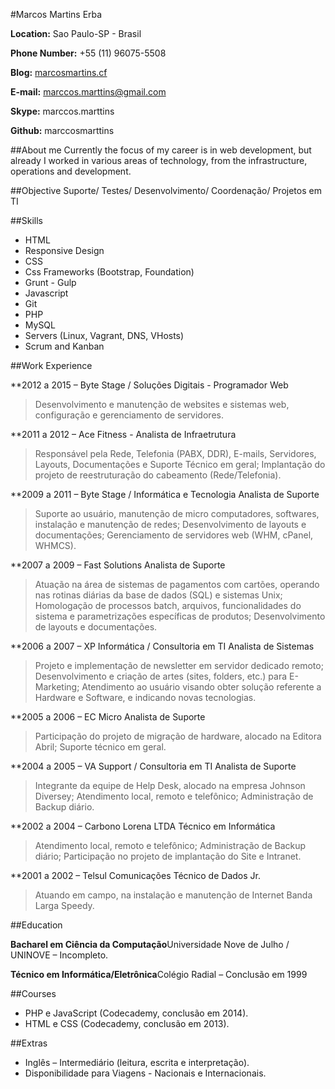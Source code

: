 #Marcos Martins Erba

**Location:** Sao Paulo-SP - Brasil

**Phone Number:** +55 (11) 96075-5508

**Blog:** [marcosmartins.cf](http://marcosmartins.cf)

**E-mail:** marccos.marttins@gmail.com

**Skype:** marccos.marttins

**Github:** marccosmarttins

##About me
Currently the focus of my career is in web development, but already I worked in various areas of technology, from the infrastructure, operations and development.

##Objective
Suporte/ Testes/ Desenvolvimento/ Coordenação/ Projetos em TI

##Skills

* HTML
* Responsive Design
* CSS
* Css Frameworks (Bootstrap, Foundation)
* Grunt - Gulp
* Javascript
* Git
* PHP
* MySQL
* Servers (Linux, Vagrant, DNS, VHosts)
* Scrum and Kanban

##Work Experience

**2012 a 2015 – Byte Stage / Soluções Digitais - Programador Web

> Desenvolvimento e manutenção de websites e sistemas web, configuração e gerenciamento de servidores.

**2011 a 2012 – Ace Fitness - Analista de Infraetrutura

> Responsável pela Rede, Telefonia (PABX, DDR), E-mails, Servidores, Layouts, Documentações e Suporte Técnico em geral; Implantação do projeto de reestruturação do cabeamento (Rede/Telefonia).

**2009 a 2011 – Byte Stage / Informática e Tecnologia Analista de Suporte

> Suporte ao usuário, manutenção de micro computadores, softwares, instalação e manutenção de redes; Desenvolvimento de layouts e documentações; Gerenciamento de servidores web (WHM, cPanel, WHMCS).

**2007 a 2009 – Fast Solutions Analista de Suporte

> Atuação na área de sistemas de pagamentos com cartões, operando nas rotinas diárias da base de dados (SQL) e sistemas Unix; Homologação de processos batch, arquivos, funcionalidades do sistema e parametrizações específicas de produtos; Desenvolvimento de layouts e documentações.

**2006 a 2007 – XP Informática / Consultoria em TI Analista de Sistemas

> Projeto e implementação de newsletter em servidor dedicado remoto; Desenvolvimento e criação de artes (sites, folders, etc.) para E-Marketing; Atendimento ao usuário visando obter solução referente a Hardware e Software, e indicando novas tecnologias.

**2005 a 2006 – EC Micro Analista de Suporte

> Participação do projeto de migração de hardware, alocado na Editora Abril; Suporte técnico em geral.

**2004 a 2005 – VA Support / Consultoria em TI Analista de Suporte

> Integrante da equipe de Help Desk, alocado na empresa Johnson Diversey; Atendimento local, remoto e telefônico; Administração de Backup diário.

**2002 a 2004 – Carbono Lorena LTDA Técnico em Informática

> Atendimento local, remoto e telefônico; Administração de Backup diário; Participação no projeto de implantação do Site e Intranet.

**2001 a 2002 – Telsul Comunicações Técnico de Dados Jr.

> Atuando em campo, na instalação e manutenção de Internet Banda Larga Speedy.


##Education

**Bacharel em Ciência da Computação**Universidade Nove de Julho / UNINOVE – Incompleto.

**Técnico em Informática/Eletrônica**Colégio Radial – Conclusão em 1999


##Courses

* PHP e JavaScript (Codecademy, conclusão em 2014).
* HTML e CSS (Codecademy, conclusão em 2013).

##Extras

* Inglês – Intermediário (leitura, escrita e interpretação).
* Disponibilidade para Viagens - Nacionais e Internacionais.






